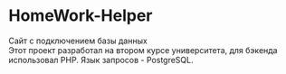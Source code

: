 # HomeWork-Helper
Сайт с подключением базы данных
<br/>
Этот проект разработал на втором курсе университета, для бэкенда использовал PHP. Язык запросов - PostgreSQL.
